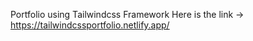 Portfolio using Tailwindcss Framework
Here is the link -> https://tailwindcssportfolio.netlify.app/
